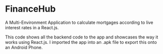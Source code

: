 # FinanceHub
A Multi-Environment Application to calculate mortgages according to live interest rates in a React.js.

This code shows all the backend code to the app and showcases the way it works using React.js. I imported the app into an .apk file to export this onto an Android Phone.
